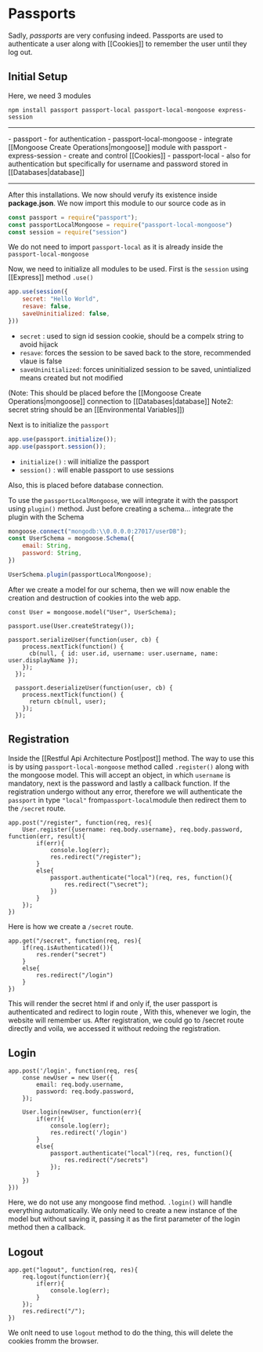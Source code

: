 # Passports
Sadly, *passports* are very confusing indeed. Passports are used to authenticate a user along with [[Cookies]] to remember the user until they log out. 


## Initial Setup
Here, we need 3 modules
```
npm install passport passport-local passport-local-mongoose express-session
```

<hr>
- passport - for authentication
- passport-local-mongoose - integrate [[Mongoose Create Operations|mongoose]] module with passport
- express-session - create and control [[Cookies]]
- passport-local - also for authentication but specifically for username and password stored in [[Databases|database]]

<hr>

After this installations. We now should verufy its existence inside **package.json**. We now import this module to our source code as in

```js
const passport = require("passport");
const passportLocalMongoose = require("passport-local-mongoose")
const session = require("session")
```

We do not need to import `passport-local` as it is already inside the `passport-local-mongoose`

Now, we need to initialize all modules to be used. First is the `session` using [[Express]] method `.use()`
```js
app.use(session({
	secret: "Hello World",
	resave: false,
	saveUninitialized: false,
}))
```

- `secret` : used to sign id session cookie, should be a compelx string to avoid hijack
- `resave`: forces the session to be saved back to the store, recommended vlaue is false
- `saveUninitialized`: forces uninitialized session to be saved, unintialized means created but not modified

(Note: This should be placed before the [[Mongoose Create Operations|mongoose]] connection to [[Databases|database]]
 Note2: secret string should be an [[Environmental Variables]])

Next is to initialize the `passport`
```js
app.use(passport.initialize());
app.use(passport.session());
```

- `initialize()` : will initialize the passport
- `session()` : will enable passport to use sessions

Also, this is placed before database connection. 

To use the `passportLocalMongoose`, we will integrate it with the passport using `plugin()` method. Just before creating a schema... integrate the plugin with the Schema

```js
mongoose.connect("mongodb:\\0.0.0.0:27017/userDB");
const UserSchema = mongoose.Schema({
	email: String, 
	password: String,
})

UserSchema.plugin(passportLocalMongoose);
```

After we create a model for our schema, then we will now enable the creation and destruction of cookies into the web app.

```
const User = mongoose.model("User", UserSchema);

passport.use(User.createStrategy());

passport.serializeUser(function(user, cb) {
    process.nextTick(function() {
      cb(null, { id: user.id, username: user.username, name: user.displayName });
    });
  });

  passport.deserializeUser(function(user, cb) {
    process.nextTick(function() {
      return cb(null, user);
    });
  });
```

## Registration
Inside the [[Restful Api Architecture Post|post]] method. The way to use this is by using `passport-local-mongoose` method called `.register()` along with the mongoose model. This will accept an object, in which `username` is mandatory, next is the password and lastly a callback function. If the registration undergo without any error, therefore we will authenticate the `passport` in type `"local"` from` passport-local `module then redirect them to the `/secret` route. 

```
app.post("/register", function(req, res){
	User.register({username: req.body.username}, req.body.password, function(err, result){
		if(err){
			console.log(err);
			res.redirect("/register");
		}
		else{
			passport.authenticate("local")(req, res, function(){
				res.redirect("\secret");	
			})
		}
	});	
})
```

Here is how we create a `/secret` route. 
```
app.get("/secret", function(req, res){
	if(req.isAuthenticated()){
		res.render("secret")
	}
	else{
		res.redirect("/login")
	}
})
```

This will render the secret html if and only if, the user passport is authenticated and redirect to login route ,
With this, whenever we login, the website will remember us. After registration, we could go to /secret route directly and voila, we accessed it without redoing the registration.

## Login
```
app.post('/login', function(req, res{
	conse newUser = new User({
		email: req.body.username,
		password: req.body.password,
	});

	User.login(newUser, function(err){
		if(err){
			console.log(err);
			res.redirect('/login')
		}
		else{
			passport.authenticate("local")(req, res, function(){
				res.redirect("/secrets")
			});
		}
	})
}))	
```
Here, we do not use any mongoose find method. `.login()` will handle everything automatically. We only need to create a new instance of the model but without saving it, passing it as the first parameter of the login method then a callback. 

## Logout
```
app.get("logout", function(req, res){
	req.logout(function(err){
		if(err){
			console.log(err);
		}
	});
	res.redirect("/");
})
```

We onlt need to use `logout` method to do the thing, this will delete the cookies fromm the browser. 